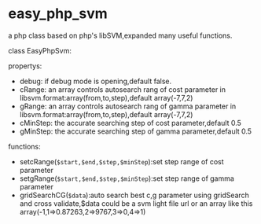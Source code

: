 easy_php_svm
============

a php class based on php's libSVM,expanded many useful functions.

class EasyPhpSvm:

propertys:

 - debug:  if debug mode is opening,default false.
 - cRange:  an array controls autosearch rang of cost parameter in
   libsvm.format:array(from,to,step),default array(-7,7,2)
 - gRange:  an array controls autosearch rang of gamma parameter in
   libsvm.format:array(from,to,step),default array(-7,7,2)
 - cMinStep:  the accurate searching step of cost parameter,default 0.5
 - gMinStep:  the accurate searching step of gamma parameter,default 0.5

functions:

 - setcRange(`$start,$end,$step,$minStep`):set step range of cost parameter
 - setgRange(`$start,$end,$step,$minStep`):set step range of gamma parameter
 - gridSearchCG(`$data`):auto search best c,g parameter using gridSearch and cross validate,$data could be a svm light file url or an array like this array(-1,1=>0.87263,2=>9767,3=>0,4=>1)

